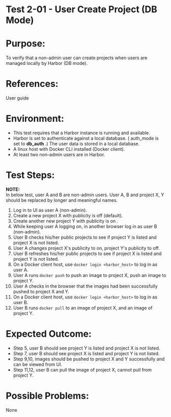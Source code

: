 Test 2-01 - User Create Project (DB Mode)
=======

# Purpose:

To verify that a non-admin user can create projects when users are managed locally by Harbor (DB mode).

# References:
User guide

# Environment:
* This test requires that a Harbor instance is running and available.
* Harbor is set to authenticate against a local database. ( auth_mode is set to **db_auth** .) The user data is stored in a local database.
* A linux host with Docker CLI installed (Docker client).
* At least two non-admin users are in Harbor. 

# Test Steps:

**NOTE:**  
In below test, user A and B are non-admin users. User A, B and project X, Y should be replaced by longer and meaningful names.

1. Log in to UI as user A (non-admin).
2. Create a new project X with publicity is off (default).
3. Create another new project Y with publicity is on .
4. While keeping user A logging on, in another browser log in as user B (non-admin).
5. User B checks his/her public projects to see if project Y is listed and project X is not listed.
6. User A changes project X's publicity to on, project Y's publicity to off.
7. User B refreshes his/her public projects to see if project X is listed and project Y is not listed.
8. On a Docker client host, use `docker login <harbor_host>` to log in as user A. 
9. User A runs `docker push` to push an image to project X, push an image to project Y.
10. User A checks in the browser that the images had been successfully pushed to project X and Y.
11. On a Docker client host, use `docker login <harbor_host>` to log in as user B. 
12. User B runs `docker pull` to an image of project X, and an image of project Y. 

# Expected Outcome:
* Step 5, user B should see project Y is listed and project X is not listed. 
* Step 7, user B should see project X is listed and project Y is not listed. 
* Step 9,10, images should be pushed to project X and Y successfully and can be viewed from UI.
* Step 11,12, user B can pull the image of project X, cannot pull from project Y.

# Possible Problems:
None